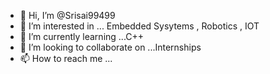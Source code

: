 - 👋 Hi, I’m @Srisai99499
- 👀 I’m interested in ... Embedded Sysytems , Robotics , IOT
- 🌱 I’m currently learning ...C++
- 💞️ I’m looking to collaborate on ...Internships 
- 📫 How to reach me ...

<!---
Srisai99499/Srisai99499 is a ✨ special ✨ repository because its `README.md` (this file) appears on your GitHub profile.
You can click the Preview link to take a look at your changes.
--->
